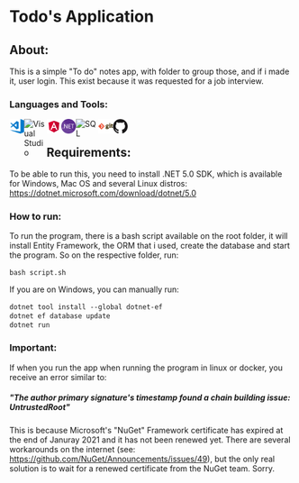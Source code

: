 # Todo's Application

## About:
This is a simple "To do" notes app, with folder to group those, and if i made it, user login.
This exist because it was requested for a job interview.

### Languages and Tools:
<img align="left" alt="Visual Studio Code" width="26px" src="https://raw.githubusercontent.com/github/explore/80688e429a7d4ef2fca1e82350fe8e3517d3494d/topics/visual-studio-code/visual-studio-code.png" />
<img align="left" alt="Visual Studio" width="40px" src="https://external-content.duckduckgo.com/iu/?u=https%3A%2F%2Fdevblogs.microsoft.com%2Fvisualstudio%2Fwp-content%2Fuploads%2Fsites%2F4%2F2019%2F01%2Fvisualstudio-1.png&f=1&nofb=1" />
<img align="left" alt="Angular" width="26px" src="https://raw.githubusercontent.com/github/explore/80688e429a7d4ef2fca1e82350fe8e3517d3494d/topics/angular/angular.png" />
<img align="left" alt=".NET" width="26px" src="https://raw.githubusercontent.com/github/explore/93d8a67084f94b2a444e510199a6e7622e5b09a3/topics/dotnet/dotnet.png" />
<img align="left" alt="SQL" width="40px" src="https://external-content.duckduckgo.com/iu/?u=https%3A%2F%2Fbanner2.cleanpng.com%2F20180526%2Foqt%2Fkisspng-microsoft-sql-server-mysql-database-logo-5b098c6ebad6d7.7316225815273524307653.jpg&f=1&nofb=1" />
<img align="left" alt="Git" width="26px" src="https://raw.githubusercontent.com/github/explore/80688e429a7d4ef2fca1e82350fe8e3517d3494d/topics/git/git.png" />
<img align="left" alt="GitHub" width="26px" src="https://raw.githubusercontent.com/github/explore/78df643247d429f6cc873026c0622819ad797942/topics/github/github.png" /> 

<br />

## Requirements:
To be able to run this, you need to install .NET 5.0 SDK, which is available for Windows, Mac OS and several Linux distros:
https://dotnet.microsoft.com/download/dotnet/5.0

### How to run:
To run the program, there is a bash script available on the root folder, it will install Entity Framework, the ORM that i used, create the database and start the program. So on the respective folder, run: 
```
bash script.sh
```

If you are on Windows, you can manually run:
```
dotnet tool install --global dotnet-ef
dotnet ef database update
dotnet run
```

### Important:
If when you run the app when running the program in linux or docker, you receive an error similar to:
##### "The author primary signature's timestamp found a chain building issue: UntrustedRoot"
 
 This is because Microsoft's "NuGet" Framework certificate has expired at the end of Januray 2021 and it has not been renewed yet. There are several workarounds on the internet (see: https://github.com/NuGet/Announcements/issues/49), but the only real solution is to wait for a renewed certificate from the NuGet team. Sorry.
